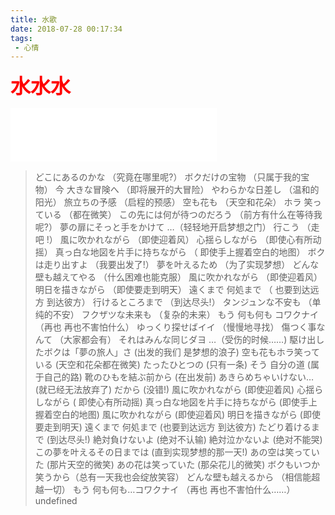 ```yaml
---
title: 水歌
date: 2018-07-28 00:17:34
tags:
 - 心情
---
```

<b style="color:red;font-size:32px">水水水</b>


<iframe frameborder="no" border="0" marginwidth="0" marginheight="0" width=330 height=86 src="//music.163.com/outchain/player?type=2&id=29482463&auto=1&height=66"></iframe>



>どこにあるのかな
（究竟在哪里呢?）
ボクだけの宝物
（只属于我的宝物）
今 大きな冒険へ
（即将展开的大冒险）
やわらかな日差し
（温和的阳光）
旅立ちの予感
（启程的预感）
空も花も
（天空和花朵）
ホラ 笑っている
（都在微笑）
この先には何が待つのだろう
（前方有什么在等待我呢?）
夢の扉にそっと手をかけて
…（轻轻地开启梦想之门）
行こう
（走吧 !）
風に吹かれながら
（即使迎着风）
心揺らしながら
（即使心有所动摇）
真っ白な地図を片手に持ちながら
（ 即使手上握着空白的地图）
ボクは走り出すよ
（我要出发了!）
夢を叶えるため
（为了实现梦想）
どんな壁も越えてやる
（什么困难也能克服）
風に吹かれながら
（即使迎着风）
明日を描きながら
（即使要走到明天）
遠くまで 何処まで
（ 也要到达远方 到达彼方）
行けるところまで
（到达尽头!）
タンジュンな不安も
（单纯的不安）
フクザツな未来も
（复杂的未来）
もう 何も何も コワクナイ
（再也 再也不害怕什么）
ゆっくり探せばイイ
（慢慢地寻找）
傷つく事なんて
（大家都会有）
それはみんな同じダヨ
…（受伤的时候……)
駆け出したボクは「夢の旅人」さ
(出发的我们 是梦想的浪子)
空も花もホラ笑っている
(天空和花朵都在微笑)
たったひとつの
(只有一条)
そう 自分の道
(属于自己的路)
靴のひもを結ぶ前から
(在出发前)
あきらめちゃいけない…
(就已经无法放弃了)
だから
(没错!)
風に吹かれながら
(即使迎着风)
心揺らしながら
( 即使心有所动摇)
真っ白な地図を片手に持ちながら
(即使手上握着空白的地图)
風に吹かれながら
(即使迎着风)
明日を描きながら
(即使要走到明天)
遠くまで 何処まで
(也要到达远方 到达彼方)
たどり着けるまで
(到达尽头!)
絶対負けないよ
(绝对不认输)
絶対泣かないよ
(绝对不能哭)
この夢を叶えるその日までは
(直到实现梦想的那一天!)
あの空は笑っていた
(那片天空的微笑)
あの花は笑っていた
(那朵花儿的微笑)
ボクもいつか
笑うから（总有一天我也会绽放笑容）
どんな壁も越えるから
（相信能超越一切）
もう 何も何も…コワクナイ
（再也 再也不害怕什么……）
undefined